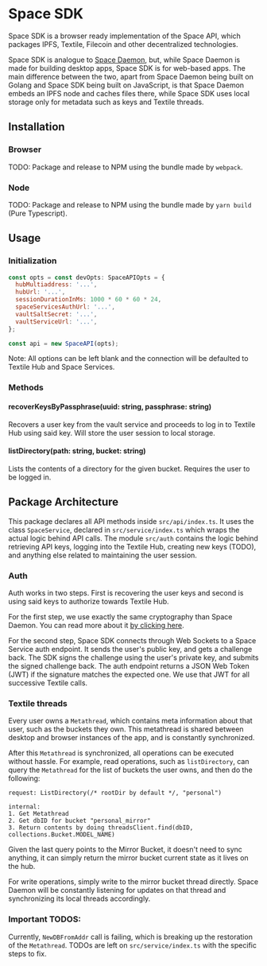 # Space SDK

Space SDK is a browser ready implementation of the Space API, which packages IPFS, Textile, Filecoin and other decentralized technologies.

Space SDK is analogue to [Space Daemon](https://github.com/FleekHQ/space-daemon), but, while Space Daemon is made for building desktop apps, Space SDK is for web-based apps. The main difference between the two, apart from Space Daemon being built on Golang and Space SDK being built on JavaScript, is that Space Daemon embeds an IPFS node and caches files there, while Space SDK uses local storage only for metadata such as keys and Textile threads.

## Installation

### Browser

TODO: Package and release to NPM using the bundle made by `webpack`.

### Node

TODO: Package and release to NPM using the bundle made by `yarn build` (Pure Typescript).

## Usage

### Initialization

```javascript
const opts = const devOpts: SpaceAPIOpts = {
  hubMultiaddress: '...',
  hubUrl: '...',
  sessionDurationInMs: 1000 * 60 * 60 * 24,
  spaceServicesAuthUrl: '...',
  vaultSaltSecret: '...',
  vaultServiceUrl: '...',
};

const api = new SpaceAPI(opts);
```

Note: All options can be left blank and the connection will be defaulted to Textile Hub and Space Services.

### Methods

#### recoverKeysByPassphrase(uuid: string, passphrase: string)

Recovers a user key from the vault service and proceeds to log in to Textile Hub using said key. Will store the user session to local storage.

#### listDirectory(path: string, bucket: string)

Lists the contents of a directory for the given bucket. Requires the user to be logged in.

## Package Architecture

This package declares all API methods inside `src/api/index.ts`. It uses the class `SpaceService`, declared in `src/service/index.ts` which wraps the actual logic behind API calls. The module `src/auth` contains the logic behind retrieving API keys, logging into the Textile Hub, creating new keys (TODO), and anything else related to maintaining the user session.

### Auth

Auth works in two steps. First is recovering the user keys and second is using said keys to authorize towards Textile Hub.

For the first step, we use exactly the same cryptography than Space Daemon. You can read more about it [by clicking here](https://docs.fleek.co/space-daemon/crypto/).

For the second step, Space SDK connects through Web Sockets to a Space Service auth endpoint. It sends the user's public key, and gets a challenge back. The SDK signs the challenge using the user's private key, and submits the signed challenge back. The auth endpoint returns a JSON Web Token (JWT) if the signature matches the expected one. We use that JWT for all successive Textile calls.

### Textile threads

Every user owns a `Metathread`, which contains meta information about that user, such as the buckets they own. This metathread is shared between desktop and browser instances of the app, and is constantly synchronized.

After this `Metathread` is synchronized, all operations can be executed without hassle. For example, read operations, such as `listDirectory`, can query the `Metathread` for the list of buckets the user owns, and then do the following:

```
request: ListDirectory(/* rootDir by default */, "personal")

internal:
1. Get Metathread
2. Get dbID for bucket "personal_mirror"
3. Return contents by doing threadsClient.find(dbID, collections.Bucket.MODEL_NAME)
```

Given the last query points to the Mirror Bucket, it doesn't need to sync anything, it can simply return the mirror bucket current state as it lives on the hub.

For write operations, simply write to the mirror bucket thread directly. Space Daemon will be constantly listening for updates on that thread and synchronizing its local threads accordingly.

### Important TODOS:

Currently, `NewDBFromAddr` call is failing, which is breaking up the restoration of the `Metathread`. TODOs are left on `src/service/index.ts` with the specific steps to fix.